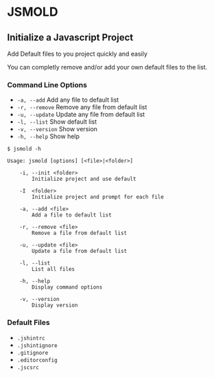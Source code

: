 # JSMOLD
## Initialize a Javascript Project

Add Default files to you project quickly and easily

You can completly remove and/or add your own default files to the list.


### Command Line Options

- `-a, --add` Add any file to default list
- `-r, --remove` Remove any file from default list
- `-u, --update` Update any file from default list
- `-l, --list` Show default list 
- `-v, --version` Show version
- `-h, --help` Show help

``` 
$ jsmold -h

Usage: jsmold [options] [<file>|<folder>]

	-i, --init <folder>
		Initialize project and use default 
	
	-I	<folder>
		Initialize project and prompt for each file
		
	-a, --add <file>		
		Add a file to default list
	
	-r, --remove <file>		
		Remove a file from default list
	
	-u, --update <file>	
		Update a file from default list
	 
	-l, --list			
		List all files
	
	-h, --help			
		Display command options
		
	-v, --version
		Display version

```


### Default Files

- `.jshintrc`
- `.jshintignore`
- `.gitignore`
- `.editorconfig`
- `.jscsrc`

